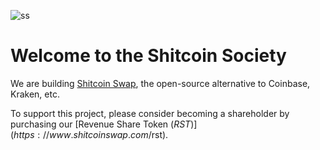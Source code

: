 ![ss](https://github.com/user-attachments/assets/f7c9919f-efd3-412f-a988-ed53d4e2b1b4)

# Welcome to the Shitcoin Society

We are building [Shitcoin Swap](https://github.com/shitcoinsociety/shitcoinswap), the open-source alternative to Coinbase, Kraken, etc. 

To support this project, please consider becoming a shareholder by purchasing our [Revenue Share Token ($RST)](https://www.shitcoinswap.com/$rst).

